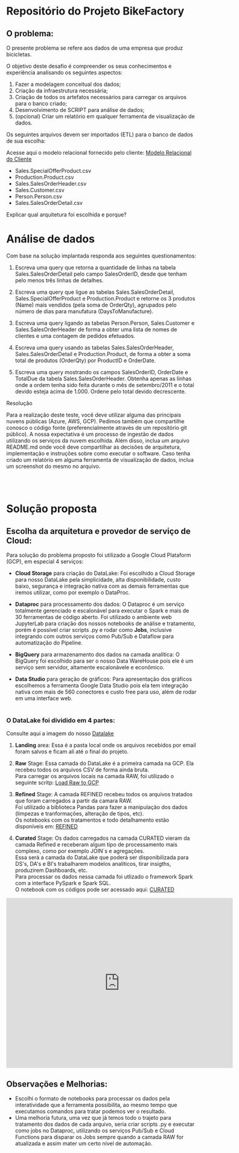 # Repositório do Projeto BikeFactory

## O problema: 

O presente problema se refere aos dados de uma empresa que produz bicicletas.

O objetivo deste desafio é compreender os seus conhecimentos e experiência analisando os seguintes aspectos:

1.	Fazer a modelagem conceitual dos dados;
2.	Criação da infraestrutura necessária;
3.	Criação de todos os artefatos necessários para carregar os arquivos para o banco criado;
4.	Desenvolvimento de SCRIPT para análise de dados;
5.	(opcional) Criar um relatório em qualquer ferramenta de visualização de dados.

Os seguintes arquivos devem ser importados (ETL) para o banco de dados de sua escolha: 

Acesse aqui o modelo relacional fornecido pelo cliente: [Modelo Relacional do Cliente](https://github.com/gittil/bike-factory/blob/main/images/modelo-relacional.jpg)

-	Sales.SpecialOfferProduct.csv
-	Production.Product.csv
-	Sales.SalesOrderHeader.csv
-	Sales.Customer.csv
-	Person.Person.csv
-	Sales.SalesOrderDetail.csv

Explicar qual arquitetura foi escolhida e porque?

# Análise de dados

Com base na solução implantada responda aos seguintes questionamentos:

1.	Escreva uma query que retorna a quantidade de linhas na tabela Sales.SalesOrderDetail pelo campo SalesOrderID, desde que tenham pelo menos três linhas de detalhes.

2.	Escreva uma query que ligue as tabelas Sales.SalesOrderDetail, Sales.SpecialOfferProduct e Production.Product e retorne os 3 produtos (Name) mais vendidos (pela soma de OrderQty), agrupados pelo número de dias para manufatura (DaysToManufacture).

3.	Escreva uma query ligando as tabelas Person.Person, Sales.Customer e Sales.SalesOrderHeader de forma a obter uma lista de nomes de clientes e uma contagem de pedidos efetuados.

4.	Escreva uma query usando as tabelas Sales.SalesOrderHeader, Sales.SalesOrderDetail e Production.Product, de forma a obter a soma total de produtos (OrderQty) por ProductID e OrderDate.

5.	Escreva uma query mostrando os campos SalesOrderID, OrderDate e TotalDue da tabela Sales.SalesOrderHeader. Obtenha apenas as linhas onde a ordem tenha sido feita durante o mês de setembro/2011 e o total devido esteja acima de 1.000. Ordene pelo total devido decrescente.

Resolução 

Para a realização deste teste, você deve utilizar alguma das principais nuvens públicas (Azure, AWS, GCP). Pedimos também que compartilhe conosco o código fonte (preferencialmente através de um repositório git público). 
A nossa expectativa é um processo de ingestão de dados utilizando os serviços da nuvem escolhida.
Além disso, inclua um arquivo README.md onde você deve compartilhar as decisões de arquitetura, implementação e instruções sobre como executar o software. Caso tenha criado um relatório em alguma ferramenta de visualização de dados, inclua um screenshot do mesmo no arquivo.

<br></br>

# Solução proposta

## Escolha da arquitetura e provedor de serviço de Cloud: 
Para solução do problema proposto foi utilizado a Google Cloud Plataform (GCP), em especial 4 serviços:

- **Cloud Storage** para criação do DataLake: Foi escolhido a Cloud Storage para nosso DataLake pela simplicidade, alta disponibilidade, custo baixo, segurança e integração nativa com as demais ferramentas que iremos utilizar, como por exemplo o DataProc.

- **Dataproc** para processamento dos dados: O Dataproc é um serviço totalmente gerenciado e escalonável para executar o Spark e mais de 30 ferramentas de código aberto. Foi utilizado o ambiente web JupyterLab para criação dos nossos notebooks de análise e tratamento, porém é possível criar scripts .py e rodar como **Jobs**, inclusive integrando com outros serviços como Pub/Sub e Dataflow para automatização do Pipeline.

- **BigQuery** para armazenamento dos dados na camada analítica: O BigQuery foi escolhido para ser o nosso Data WareHouse pois ele é um serviço sem servidor, altamente escalonávele e econômico.

- **Data Studio** para geração de gráficos: Para apresentação dos gráficos escolhemos a ferramenta  Google Data Studio pois ela tem integração nativa com mais de 560 conectores e custo free para uso, além de rodar em uma interface web.
<br></br>

### O DataLake foi dividido em 4 partes:
Consulte aqui a imagem do nosso [Datalake](https://github.com/gittil/bike-factory/blob/main/images/data-lake.png)

1. **Landing** area: Essa é a pasta local onde os arquivos recebidos por email foram salvos e ficam ali até o final do projeto.

2. **Raw** Stage: Essa camada do DataLake é a primeira camada na GCP. Ela recebeu todos os arquivos CSV de forma ainda bruta. <br>
Para carregar os arquivos locais na camada RAW, foi utilizado o seguinte scritp: [Load Raw to GCP](https://github.com/gittil/bike-factory/blob/main/ETL/1-raw-load/1-load-raw.ipynb)

3. **Refined** Stage: A camada REFINED recebeu todos os arquivos tratados que foram carregados a partir da camara RAW. <br>
Foi utilizado a biblioteca Pandas para fazer a manipulação dos dados (limpezas e tranformações, alteração de tipos, etc).<br>
Os notebooks com os tratamentos e todo detalhamento estão disponíveis em: [REFINED](https://github.com/gittil/bike-factory/tree/main/ETL/2-refined-transformation)

4. **Curated** Stage: Os dados carregados na camada CURATED vieram da camada Refined e receberam algum tipo de processamento mais complexo, como por exemplo JOIN´s e agregações.<br>
Essa será a camada do DataLake que poderá ser disponibilizada para DS's, DA's e BI's trabalharem modelos analíticos, tirar insigths, produzirem Dashboards, etc. <br>
Para processar os dados nessa camada foi utlizado o framework Spark com a interface PySpark e Spark SQL. <br>
O notebook com os códigos pode ser acessado aqui: [CURATED](https://github.com/gittil/bike-factory/blob/main/ETL/3-load-curated/load-curated.ipynb)

<div>
<iframe width="600" height="450" src="https://datastudio.google.com/embed/reporting/11b4cb54-369d-495e-b3c6-89e216d620df/page/pGjpC" frameborder="0" style="border:0" allowfullscreen></iframe>
</div>




## Observações e Melhorias:

- Escolhi o formato de notebooks para processar os dados pela interatividade que a ferramenta possibilita, ao mesmo tempo que executamos comandos para tratar podemos ver o resultado.
- Uma melhoria futura, uma vez que já temos todo o trajeto para tratamento dos dados de cada arquivo, seria criar scripts .py e executar como jobs no Dataproc, utilizando os serviços Pub/Sub e Cloud Functions para disparar os Jobs sempre quando a camada RAW for atualizada e assim mater um certo nível de automação.








